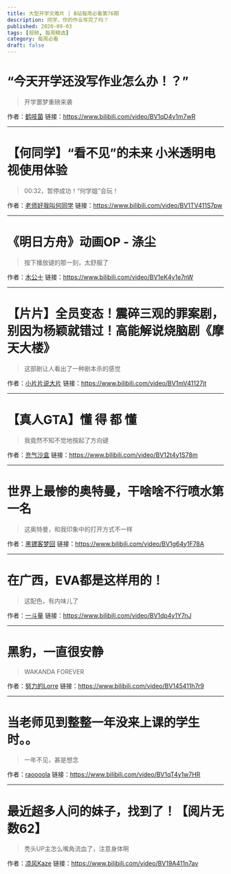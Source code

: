 ```yaml
---
title: 大型开学灾难片 | B站每周必看第76期
description: 同学，你的作业写完了吗？
published: 2020-09-03
tags: [视频, 每周精选]
category: 每周必看
draft: false
---
```


# “今天开学还没写作业怎么办！？”
> 开学噩梦重磅来袭

作者：[鹤吱菌](https://space.bilibili.com/3353026)
链接：https://www.bilibili.com/video/BV1qD4y1m7wR

---

# 【何同学】“看不见”的未来 小米透明电视使用体验
> 00:32，暂停成功！“何学姐”会玩！

作者：[老师好我叫何同学](https://space.bilibili.com/163637592)
链接：https://www.bilibili.com/video/BV1TV411S7pw

---

# 《明日方舟》动画OP - 涤尘
> 按下播放键的那一刻，太舒服了

作者：[木公十](https://space.bilibili.com/11177388)
链接：https://www.bilibili.com/video/BV1eK4y1e7nW

---

# 【片片】全员变态！震碎三观的罪案剧，别因为杨颖就错过！高能解说烧脑剧《摩天大楼》
> 这部剧让人看出了一种剧本杀的感觉

作者：[小片片说大片](https://space.bilibili.com/10119428)
链接：https://www.bilibili.com/video/BV1mV41127jt

---

# 【真人GTA】懂 得 都 懂
> 我竟然不知不觉地按起了方向键

作者：[充气沙盒](https://space.bilibili.com/668639353)
链接：https://www.bilibili.com/video/BV12t4y1S78m

---

# 世界上最惨的奥特曼，干啥啥不行喷水第一名
> 这奥特曼，和我印象中的打开方式不一样

作者：[黑镖客梦回](https://space.bilibili.com/10558098)
链接：https://www.bilibili.com/video/BV1g64y1F78A

---

# 在广西，EVA都是这样用的！
> 这配色，有内味儿了

作者：[一斗量](https://space.bilibili.com/411357538)
链接：https://www.bilibili.com/video/BV1dp4y1Y7nJ

---

# 黑豹，一直很安静
> WAKANDA FOREVER

作者：[努力的Lorre](https://space.bilibili.com/7487399)
链接：https://www.bilibili.com/video/BV145411h7r9

---

# 当老师见到整整一年没来上课的学生时。。
> 一年不见，甚是想念

作者：[raoooola](https://space.bilibili.com/626932339)
链接：https://www.bilibili.com/video/BV1qT4y1w7HR

---

# 最近超多人问的妹子，找到了！【阅片无数62】
> 秃头UP主怎么嘴角流血了，注意身体啊

作者：[凉风Kaze](https://space.bilibili.com/14110780)
链接：https://www.bilibili.com/video/BV19A411n7av

